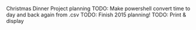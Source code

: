 Christmas Dinner Project planning
TODO: Make powershell convert time to day and back again from .csv
TODO: Finish 2015 planning!
TODO: Print & display
